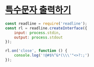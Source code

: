 # [특수문자 출력하기](https://school.programmers.co.kr/learn/courses/30/lessons/181948?language=javascript)

```js
const readline = require('readline');
const rl = readline.createInterface({
    input: process.stdin,
    output: process.stdout
});

rl.on('close', function () {
    console.log('!@#$%^&*(\\\'"<>?:;')
});
```